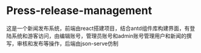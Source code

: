 # Press-release-management
这是一个新闻发布系统，前端由react搭建项目，结合antd组件库构建界面，有登陆系统和游客访问，由编辑账号，管理员账号和admin账号管理用户和新闻的撰写，审核和发布等操作，后端由json-serve仿制
